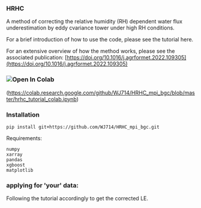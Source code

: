 ### HRHC

A method of correcting the relative humidity (RH) dependent water flux underestimation by eddy cvariance tower under high RH conditions.

For a brief introduction of how to use the code, please see the tutorial here.

For an extensive overview of how the method works, please see the associated publication:
[https://doi.org/10.1016/j.agrformet.2022.109305](https://doi.org/10.1016/j.agrformet.2022.109305)

### ![Open In Colab](https://colab.research.google.com/assets/colab-badge.svg)
(https://colab.research.google.com/github/WJ714/HRHC_mpi_bgc/blob/master/hrhc_tutorial_colab.ipynb)


### Installation


    pip install git+https://github.com/WJ714/HRHC_mpi_bgc.git

Requirements:

    numpy
    xarray
    pandas
    xgboost
    matplotlib

### applying for 'your' data:

Following the tutorial accordingly to get the corrected LE.
